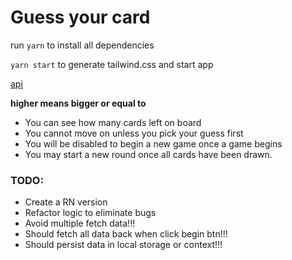 # Guess your card

run `yarn` to install all dependencies

`yarn start` to generate tailwind.css and start app

[api](https://deckofcardsapi.com/api/)

**higher means bigger or equal to**

- You can see how many cards left on board
- You cannot move on unless you pick your guess first
- You will be disabled to begin a new game once a game begins
- You may start a new round once all cards have been drawn.

### TODO:
- Create a RN version
- Refactor logic to eliminate bugs
- Avoid multiple fetch data!!! 
- Should fetch all data back when click begin btn!!!
- Should persist data in local storage or context!!!
